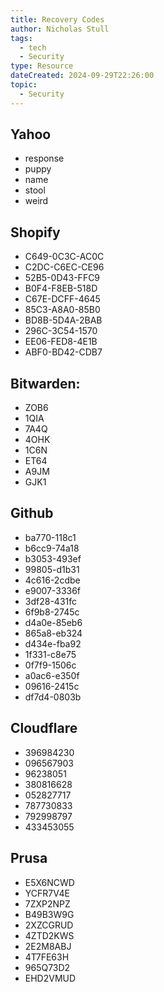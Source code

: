 ```yaml
---
title: Recovery Codes
author: Nicholas Stull
tags:
  - tech
  - Security
type: Resource
dateCreated: 2024-09-29T22:26:00
topic:
  - Security
---
```

## Yahoo
* response
* puppy 
* name 
* stool 
* weird

## Shopify
* C649-0C3C-AC0C  
* C2DC-C6EC-CE96  
* 52B5-0D43-FFC9  
* B0F4-F8EB-518D  
* C67E-DCFF-4645  
* 85C3-A8A0-85B0  
* BD8B-5D4A-2BAB   
* 296C-3C54-1570  
* EE06-FED8-4E1B  
* ABF0-BD42-CDB7

## Bitwarden:
- ZOB6 
- 1QIA 
- 7A4Q 
- 4OHK 
- 1C6N 
- ET64 
- A9JM 
- GJK1

## Github
* ba770-118c1 
* b6cc9-74a18 
* b3053-493ef 
* 99805-d1b31 
* 4c616-2cdbe 
* e9007-3336f 
* 3df28-431fc 
* 6f9b8-2745c 
* d4a0e-85eb6 
* 865a8-eb324 
* d434e-fba92 
* 1f331-c8e75 
* 0f7f9-1506c 
* a0ac6-e350f 
* 09616-2415c 
* df7d4-0803b

## Cloudflare
* 396984230
* 096567903
* 96238051
* 380816628
* 052827717
* 787730833
* 792998797
* 433453055

## Prusa
- E5X6NCWD
- YCFR7V4E
- 7ZXP2NPZ
- B49B3W9G
- 2XZCGRUD
- 4ZTD2KWS
- 2E2M8ABJ
- 4T7FE63H
- 965Q73D2
- EHD2VMUD